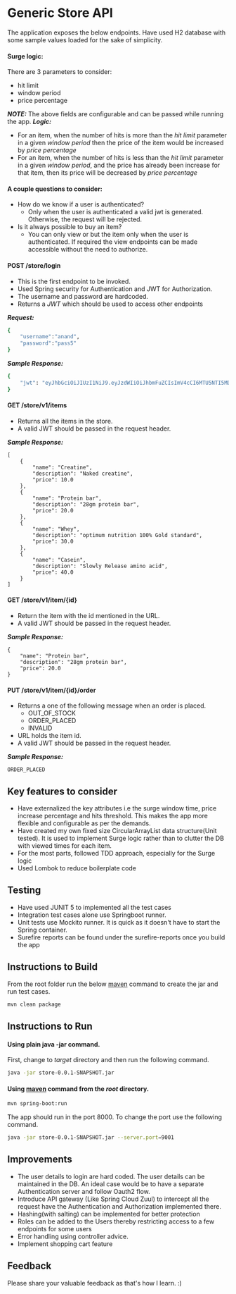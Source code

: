 # Generic Store API
The application exposes the below endpoints. Have used H2 database with some sample values 
loaded for the sake of simplicity. 

#### Surge logic:
There are 3 parameters to consider:
- hit limit
- window period
- price percentage

***NOTE:*** The above fields are configurable and can be passed while running the app. 
***Logic:*** 
- For an item, when the number of hits is more than the _hit limit_ parameter in a 
given _window period_ then the price of the item would be increased by _price percentage_
- For an item, when the number of hits is less than the _hit limit_ parameter in a 
given _window period_, and the price has already been increase for that item, 
then its price will be decreased by _price percentage_

#### A couple questions to consider: 
- How do we know if a user is authenticated? 
    - Only when the user is authenticated a valid jwt is generated. 
    Otherwise, the request will be rejected. 
- Is it always possible to buy an item? 
    - You can only view or but the item only when the user is authenticated. 
    If required the view endpoints can be made accessible without the need to authorize.

  
#### POST /store/login
- This is the first endpoint to be invoked. 
- Used Spring security for Authentication and JWT for Authorization. 
- The username and password are hardcoded.
- Returns a _JWT_ which should be used to access other endpoints

***Request:***
```bash
{
    "username":"anand",
    "password":"pass5"
}
```
***Sample Response:***
```bash
{
    "jwt": "eyJhbGciOiJIUzI1NiJ9.eyJzdWIiOiJhbmFuZCIsImV4cCI6MTU5NTI5MDY5OCwiaWF0IjoxNTk1MjU0Njk4fQ.y6YyqE1x1f_zPGEuuJGZEFYCqtVeH1sMh2TiKTg5TJ4"
}
```

#### GET /store/v1/items
- Returns all the items in the store. 
- A valid JWT should be passed in the request header.

***Sample Response:***
```
[
    {
        "name": "Creatine",
        "description": "Naked creatine",
        "price": 10.0
    },
    {
        "name": "Protein bar",
        "description": "28gm protein bar",
        "price": 20.0
    },
    {
        "name": "Whey",
        "description": "optimum nutrition 100% Gold standard",
        "price": 30.0
    },
    {
        "name": "Casein",
        "description": "Slowly Release amino acid",
        "price": 40.0
    }
]
```
#### GET /store/v1/item/{id}
- Return the item with the id mentioned in the URL.
- A valid JWT should be passed in the request header.

***Sample Response:***
```
{
    "name": "Protein bar",
    "description": "28gm protein bar",
    "price": 20.0
}
```

#### PUT /store/v1/item/{id}/order
- Returns a one of the following message when an order is placed.
    - OUT_OF_STOCK
    - ORDER_PLACED
    - INVALID
- URL holds the item id.    
- A valid JWT should be passed in the request header.

***Sample Response:***
```
ORDER_PLACED
```
## Key features to consider
- Have externalized the key attributes i.e the surge window time, price increase percentage and hits threshold. 
This makes the app more flexible and configurable as per the demands.
- Have created my own fixed size CircularArrayList data structure(Unit tested). It is used to implement Surge logic 
rather than to clutter the DB with viewed times for each item.
- For the most parts, followed TDD approach, especially for the Surge logic
- Used Lombok to reduce boilerplate code

## Testing
- Have used JUNIT 5 to implemented all the test cases
- Integration test cases alone use Springboot runner. 
- Unit tests use Mockito runner. It is quick as it doesn't have to start the Spring container.
- Surefire reports can be found under the surefire-reports once you build the app

## Instructions to Build

From the root folder run the below [maven](https://maven.apache.org/) command to create the jar and run test cases.

```bash
mvn clean package
```

## Instructions to Run
#### Using plain java -jar command.
First, change to _target_ directory and then run the following command.

```bash
java -jar store-0.0.1-SNAPSHOT.jar
```

#### Using [maven](https://maven.apache.org/) command from the _root_ directory.

```bash
mvn spring-boot:run
```

The app should run in the port 8000. To change the port use the following command.
```bash
java -jar store-0.0.1-SNAPSHOT.jar --server.port=9001 
```


## Improvements
- The user details to login are hard coded. The user details can be maintained in the DB.
An ideal case would be to have a separate Authentication server and follow Oauth2 flow.
- Introduce API gateway (Like Spring Cloud Zuul) to intercept all the request have the 
Authentication and Authorization implemented there. 
- Hashing(with salting) can be implemented for better protection 
- Roles can be added to the Users thereby restricting access to a few endpoints for some users
- Error handling using controller advice.
- Implement shopping cart feature


## Feedback
Please share your valuable feedback as that's how I learn. :)
